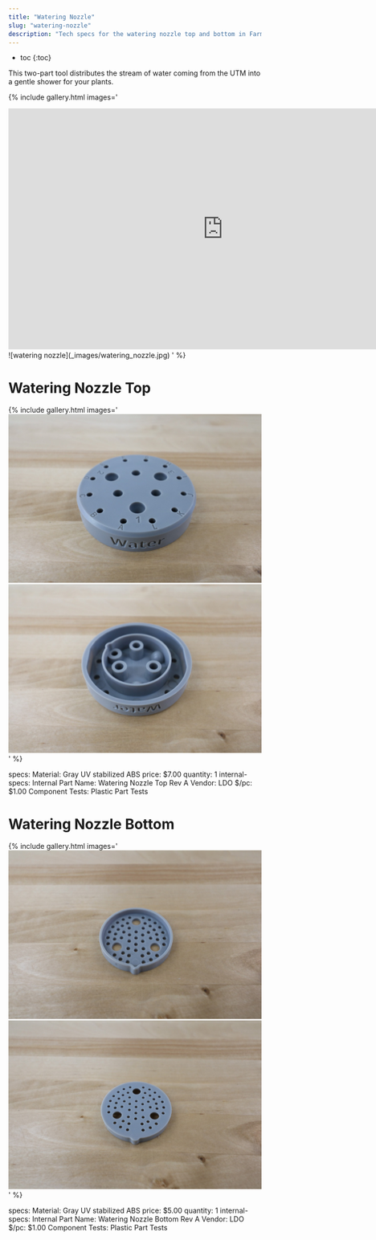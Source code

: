 ```yaml
---
title: "Watering Nozzle"
slug: "watering-nozzle"
description: "Tech specs for the watering nozzle top and bottom in FarmBot Genesis. Visit [our shop](http://shop.farm.bot) to purchase parts."
---
```


* toc
{:toc}


This two-part tool distributes the stream of water coming from the UTM into a gentle shower for your plants.

{% include gallery.html images='
<iframe width="854" height="480" src="https://www.youtube.com/embed/xh7imhENpLQ" frameborder="0" allow="accelerometer; autoplay; clipboard-write; encrypted-media; gyroscope; picture-in-picture" allowfullscreen></iframe>
![watering nozzle](_images/watering_nozzle.jpg)
' %}

# Watering Nozzle Top

{% include gallery.html images='
![watering nozzle top](_images/watering_nozzle_top.jpg)
![watering nozzle top inside](_images/watering_nozzle_top_inside.jpg)
' %}

specs:
  Material: Gray UV stabilized ABS
price: $7.00
quantity: 1
internal-specs:
  Internal Part Name: Watering Nozzle Top Rev A
  Vendor: LDO
  $/pc: $1.00
  Component Tests: Plastic Part Tests

# Watering Nozzle Bottom

{% include gallery.html images='
![watering nozzle bottom](_images/watering_nozzle_bottom_1.jpg)
![watering nozzle bottom](_images/watering_nozzle_bottom_2.jpg)
' %}

specs:
  Material: Gray UV stabilized ABS
price: $5.00
quantity: 1
internal-specs:
  Internal Part Name: Watering Nozzle Bottom Rev A
  Vendor: LDO
  $/pc: $1.00
  Component Tests: Plastic Part Tests